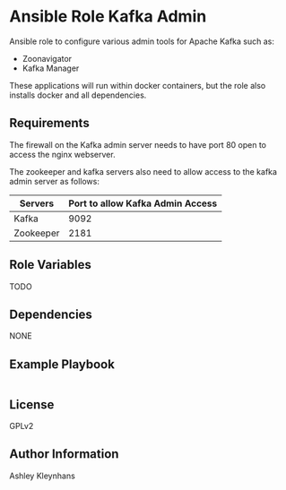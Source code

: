 # Ansible Role Kafka Admin

Ansible role to configure various admin tools for Apache Kafka such as:

- Zoonavigator
- Kafka Manager

These applications will run within docker containers, but the role
also installs docker and all dependencies.

## Requirements

The firewall on the Kafka admin server needs to have port 80 open to access the
nginx webserver.

The zookeeper and kafka servers also need to allow access to the kafka admin
server as follows:

| Servers   | Port to allow Kafka Admin Access |
|-----------|----------------------------------|
| Kafka     | 9092                             |
| Zookeeper | 2181                             |

## Role Variables

TODO

## Dependencies

NONE

## Example Playbook

```yml
```

## License

GPLv2

## Author Information

Ashley Kleynhans
